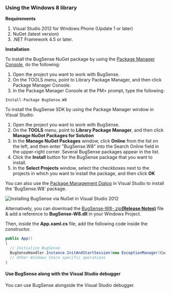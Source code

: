 ### Using the Windows 8 library

**Requirements**

1. Visual Studio 2012 for Windows Phone (Update 1 or later)
2. NuGet (latest version)
3. .NET Framework 4.5 or later.

**Installation**

To install the BugSense NuGet package by using the [Package Manager Console](http://docs.nuget.org/docs/start-here/using-the-package-manager-console), do the following:

1. Open the project you want to work with BugSense.
2. On the TOOLS menu, point to Library Package Manager, and then click Package Manager Console.
3. In the Package Manager Console at the PM> prompt, type the following: 

```Install-Package BugSense.W8```

To install the BugSense SDK by using the Package Manager window in Visual Studio:

1. Open the project you want to work with BugSense.
2. On the **TOOLS** menu, point to **Library Package Manager**, and then click **Manage NuGet Packages for Solution**
3. In the **Manage NuGet Packages** window, click **Online** from the list on the left, and then enter "BugSense.W8" into the Search Online field in the upper-right corner. Several BugSense packages appear in the list.
4. Click the **Install** button for the BugSense package that you want to install.
5. In the **Select Projects** window, select the checkboxes next to the projects in which you want to install the package, and then click **OK**

You can also use the [Package Management Dialog](http://docs.nuget.org/docs/start-here/managing-nuget-packages-using-the-dialog) in Visual Studio to install the 'BugSense.W8' package.

![Installing BugSense via NuGet in Visual Studio 2012](/static/images/landing/screens/install.jpg "Installing BugSense via NuGet in Visual Studio 2012")

Alternatively, you can download the <a href="">BugSense-W8-<strong></strong>.zip</a><strong><a href="/releases/windows8" id="releases">(Release Notes)</a></strong> file & add a reference to **BugSense-W8.dll** in your Windows Project.

Then, inside the **App.xaml.cs** file, add the following code inside the constructor.

```c#
public App()
{
  // Initialize BugSense
  BugSenseHandler.Instance.InitAndStartSession(new ExceptionManager(Current), "API_KEY");
  // Other Windows Store specific operations
}
```

#### Use BugSense along with the Visual Studio debugger

You can use BugSense alongside the Visual Studio debugger.

